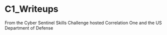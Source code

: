 # C1_Writeups
From the Cyber Sentinel Skills Challenge hosted Correlation One and the US Department of Defense
